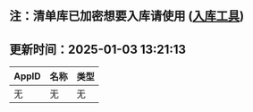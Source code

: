 ## 注：清单库已加密想要入库请使用 ([入库工具](https://github.com/BlankTMing/ManifestAutoUpdate/releases))

## 更新时间：2025-01-03 13:21:13
| AppID | 名称 | 类型  |
| :-------------------- | :----------------------------- | :----------- |
| 无 | 无 | 无 |
